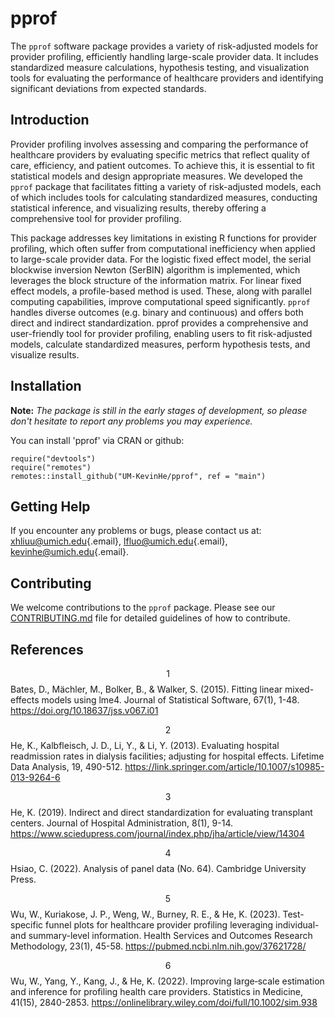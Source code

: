 # pprof

The `pprof` software package provides a variety of risk-adjusted models for provider profiling, efficiently handling large-scale provider data. It includes standardized measure calculations, hypothesis testing, and visualization tools for evaluating the performance of healthcare providers and identifying significant deviations from expected standards.

## Introduction

Provider profiling involves assessing and comparing the performance of healthcare providers by evaluating specific metrics that reflect quality of care, efficiency, and patient outcomes. To achieve this, it is essential to fit statistical models and design appropriate measures. We developed the `pprof` package that facilitates fitting a variety of risk-adjusted models, each of which includes tools for calculating standardized measures, conducting statistical inference, and visualizing results, thereby offering a comprehensive tool for provider profiling.

This package addresses key limitations in existing R functions for provider profiling, which often suffer from computational inefficiency when applied to large-scale provider data. For the logistic fixed effect model, the serial blockwise inversion Newton (SerBIN) algorithm is implemented, which leverages the block structure of the information matrix. For linear fixed effect models, a profile-based method is used. These, along with parallel computing capabilities, improve computational speed significantly. `pprof` handles diverse outcomes (e.g. binary and continuous) and offers both direct and indirect standardization. pprof provides a comprehensive and user-friendly tool for provider profiling, enabling users to fit risk-adjusted models, calculate standardized measures, perform hypothesis tests, and visualize results.

## Installation

**Note:** *The package is still in the early stages of development, so please don't hesitate to report any problems you may experience.*

You can install 'pprof' via CRAN or github:

```         
require("devtools")
require("remotes")
remotes::install_github("UM-KevinHe/pprof", ref = "main")
```

## Getting Help

If you encounter any problems or bugs, please contact us at: [xhliuu\@umich.edu](mailto:xhliuu@umich.edu){.email}, [lfluo\@umich.edu](mailto:lfluo@umich.edu){.email}, [kevinhe\@umich.edu](mailto:kevinhe@umich.edu){.email}.

## Contributing

We welcome contributions to the `pprof` package. Please see our [CONTRIBUTING.md](https://github.com/UM-KevinHe/pprof/blob/main/.github/CONTRIBUTING.md) file for detailed guidelines of how to contribute.

## References

$$1$$ Bates, D., Mächler, M., Bolker, B., & Walker, S. (2015). Fitting linear mixed-effects models using lme4. Journal of Statistical Software, 67(1), 1-48. <https://doi.org/10.18637/jss.v067.i01>

$$2$$ He, K., Kalbfleisch, J. D., Li, Y., & Li, Y. (2013). Evaluating hospital readmission rates in dialysis facilities; adjusting for hospital effects. Lifetime Data Analysis, 19, 490-512. <https://link.springer.com/article/10.1007/s10985-013-9264-6>

$$3$$ He, K. (2019). Indirect and direct standardization for evaluating transplant centers. Journal of Hospital Administration, 8(1), 9-14. <https://www.sciedupress.com/journal/index.php/jha/article/view/14304>

$$4$$ Hsiao, C. (2022). Analysis of panel data (No. 64). Cambridge University Press.

$$5$$ Wu, W., Kuriakose, J. P., Weng, W., Burney, R. E., & He, K. (2023). Test-specific funnel plots for healthcare provider profiling leveraging individual- and summary-level information. Health Services and Outcomes Research Methodology, 23(1), 45-58. <https://pubmed.ncbi.nlm.nih.gov/37621728/>

$$6$$ Wu, W., Yang, Y., Kang, J., & He, K. (2022). Improving large‐scale estimation and inference for profiling health care providers. Statistics in Medicine, 41(15), 2840-2853. <https://onlinelibrary.wiley.com/doi/full/10.1002/sim.938>
